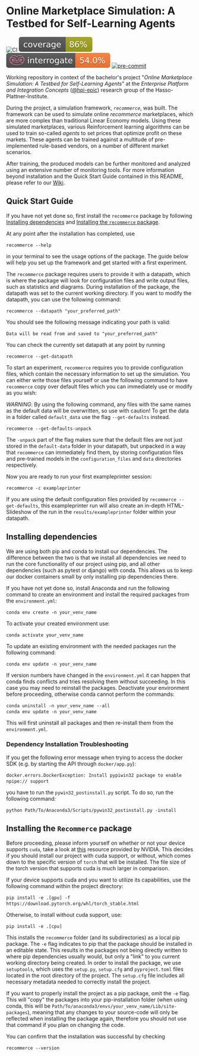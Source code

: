 # Online Marketplace Simulation: A Testbed for Self-Learning Agents

![CI](https://github.com/hpi-epic/BP2021/actions/workflows/CI.yml/badge.svg)
![Coverage-Badge](/badges/coverage.svg)
![Docstring-Coverage](/badges/docstring_coverage.svg)
[![pre-commit](https://img.shields.io/badge/pre--commit-enabled-brightgreen?logo=pre-commit&logoColor=white)](https://github.com/pre-commit/pre-commit)

Working repository in context of the bachelor's project "*Online Marketplace Simulation: A Testbed for Self-Learning Agents*" at the *Enterprise Platform and Integration Concepts* ([@hpi-epic](https://github.com/hpi-epic)) research group of the Hasso-Plattner-Institute.

During the project, a simulation framework, *`recommerce`*, was built. The framework can be used to simulate online *recommerce* marketplaces, which are more complex than traditional Linear Economy models. Using these simulated marketplaces, various Reinforcement learning algorithms can be used to train so-called *agents* to set prices that optimize profit on these markets. These agents can be trained against a multitude of pre-implemented rule-based vendors, on a number of different market scenarios.

After training, the produced models can be further monitored and analyzed using an extensive number of monitoring tools. For more information beyond installation and the Quick Start Guide contained in this README, please refer to our [Wiki](https://github.com/hpi-epic/BP2021/wiki).

## Quick Start Guide

If you have not yet done so, first install the `recommerce` package by following [Installing dependencies](#2-installing-dependencies) and [Installing the `recommerce` package](#3-installing-the-recommerce-package).

At any point after the installation has completed, use

```terminal
recommerce --help
```

in your terminal to see the usage options of the package. The guide below will help you set up the framework and get started with a first experiment.

The `recommerce` package requires users to provide it with a datapath, which is where the package will look for configuration files and write output files, such as statistics and diagrams.
During installation of the package, the datapath was set to the current working directory. If you want to modify the datapath, you can use the following command:

```terminal
recommerce --datapath "your_preferred_path"
```

You should see the following message indicating your path is valid:

```terminal
Data will be read from and saved to "your_preferred_path"
```

You can check the currently set datapath at any point by running

```terminal
recommerce --get-datapath
```

To start an experiment, `recommerce` requires you to provide configuration files, which contain the necessary information to set up the simulation. You can either write those files yourself or use the following command to have `recommerce` copy over default files which you can immediately use or modify as you wish:

*WARNING*: By using the following command, any files with the same names as the default data will be overwritten, so use with caution! To get the data in a folder called `default_data` use the flag `--get-defaults` instead.

```terminal
recommerce --get-defaults-unpack
```

The `-unpack` part of the flag makes sure that the default files are not just stored in the `default-data` folder in your datapath, but unpacked in a way that `recommerce` can immediately find them, by storing configuration files and pre-trained models in the `configuration_files` and `data` directories respectively.

Now you are ready to run your first exampleprinter session:

```terminal
recommerce -c exampleprinter
```

If you are using the default configuration files provided by `recommerce --get-defaults`, this exampleprinter run will also create an in-depth HTML-Slideshow of the run in the `results/exampleprinter` folder within your datapath.

## Installing dependencies

We are using both pip and conda to install our dependencies. The difference between the two is that we install all dependencies we need to run the core functionality of our project using pip, and all other dependencies (such as pytest or django) with conda. This allows us to keep our docker containers small by only installing pip dependencies there.

If you have not yet done so, install Anaconda and run the following command to create an environment and install the required packages from the `environment.yml`:

```terminal
conda env create -n your_venv_name
```

To activate your created environment use:

```terminal
conda activate your_venv_name
```

To update an existing environment with the needed packages run the following command:

```terminal
conda env update -n your_venv_name
```

If version numbers have changed in the `environment.yml` it can happen that conda finds conflicts and tries resolving them without succeeding. In this case you may need to reinstall the packages. Deactivate your environment before proceeding, otherwise conda cannot perform the commands:

```terminal
conda uninstall -n your_venv_name --all
conda env update -n your_venv_name
```

This will first uninstall all packages and then re-install them from the `environment.yml`.

### Dependency Installation Troubleshooting

If you get the following error message when trying to access the docker SDK (e.g. by starting the API through `docker/app.py`):

```terminal
docker.errors.DockerException: Install pypiwin32 package to enable npipe:// support
```

you have to run the `pywin32_postinstall.py` script. To do so, run the following command:

```terminal
python Path/To/Anaconda3/Scripts/pywin32_postinstall.py -install
```

## Installing the `Recommerce` package

Before proceeding, please inform yourself on whether or not your device supports `cuda`, take a look at [this](https://developer.nvidia.com/cuda-gpus) resource provided by NVIDIA. This decides if you should install our project with cuda support, or without, which comes down to the specific version of `torch` that will be installed. The file size of the torch version that supports cuda is much larger in comparison. 

If your device supports cuda and you want to utilize its capabilities, use the following command within the project directory:

```terminal
pip install -e .[gpu] -f https://download.pytorch.org/whl/torch_stable.html
```

Otherwise, to install without cuda support, use:

```terminal
pip install -e .[cpu]
```

This installs the `recommerce` folder (and its subdirectories) as a local pip package. The `-e` flag indicates to pip that the package should be installed in an editable state. This results in the packages not being directly written to where pip dependencies usually would, but only a "link" to you current working directory being created. In order to install the package, we use `setuptools`, which uses the `setup.py`, `setup.cfg` and `pyproject.toml` files located in the root directory of the project. The `setup.cfg` file includes all necessary metadata needed to correctly install the project.

If you want to properly install the project as a pip package, omit the `-e` flag. This will "copy" the packages into your pip-installation folder (when using conda, this will be `Path/To/anaconda3/envs/your_venv_name/Lib/site-packages`), meaning that any changes to your source-code will only be reflected when installing the package again, therefore you should not use that command if you plan on changing the code.

You can confirm that the installation was successful by checking

```terminal
recommerce --version
```
